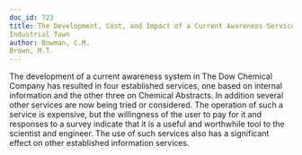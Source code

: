 ```yaml
---
doc_id: 723
title: The Development, Cost, and Impact of a Current Awareness Service in an
Industrial Town
author: Bowman, C.M.
Brown, M.T.
---
```


The development of a current awareness system in The Dow Chemical Company 
has resulted in four established services, one based on internal information and
the other three on Chemical Abstracts.  In addition several other services are 
now being tried or considered.  The operation of such a service is expensive, 
but the willingness of the user to pay for it and responses to a survey indicate
that it is a useful and worthwhile tool to the scientist and engineer.  The
use of such services also has a significant effect on other established
information services.